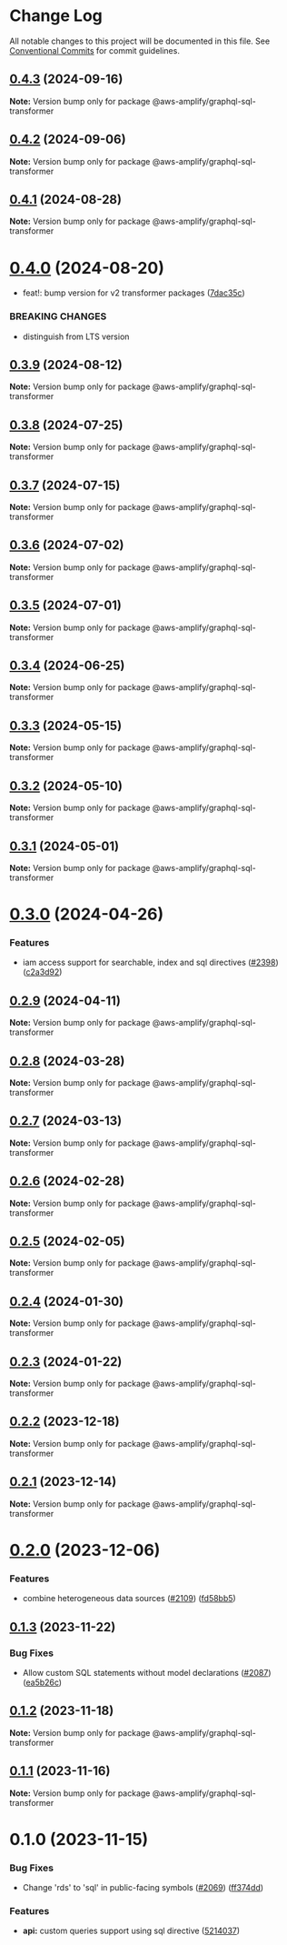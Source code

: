 # Change Log

All notable changes to this project will be documented in this file.
See [Conventional Commits](https://conventionalcommits.org) for commit guidelines.

## [0.4.3](https://github.com/aws-amplify/amplify-category-api/compare/@aws-amplify/graphql-sql-transformer@0.4.2...@aws-amplify/graphql-sql-transformer@0.4.3) (2024-09-16)

**Note:** Version bump only for package @aws-amplify/graphql-sql-transformer

## [0.4.2](https://github.com/aws-amplify/amplify-category-api/compare/@aws-amplify/graphql-sql-transformer@0.4.1...@aws-amplify/graphql-sql-transformer@0.4.2) (2024-09-06)

**Note:** Version bump only for package @aws-amplify/graphql-sql-transformer

## [0.4.1](https://github.com/aws-amplify/amplify-category-api/compare/@aws-amplify/graphql-sql-transformer@0.4.0...@aws-amplify/graphql-sql-transformer@0.4.1) (2024-08-28)

**Note:** Version bump only for package @aws-amplify/graphql-sql-transformer

# [0.4.0](https://github.com/aws-amplify/amplify-category-api/compare/@aws-amplify/graphql-sql-transformer@0.3.9...@aws-amplify/graphql-sql-transformer@0.4.0) (2024-08-20)

- feat!: bump version for v2 transformer packages ([7dac35c](https://github.com/aws-amplify/amplify-category-api/commit/7dac35cceb971b256b5688b0745ef82afc78b641))

### BREAKING CHANGES

- distinguish from LTS version

## [0.3.9](https://github.com/aws-amplify/amplify-category-api/compare/@aws-amplify/graphql-sql-transformer@0.3.8...@aws-amplify/graphql-sql-transformer@0.3.9) (2024-08-12)

**Note:** Version bump only for package @aws-amplify/graphql-sql-transformer

## [0.3.8](https://github.com/aws-amplify/amplify-category-api/compare/@aws-amplify/graphql-sql-transformer@0.3.7...@aws-amplify/graphql-sql-transformer@0.3.8) (2024-07-25)

**Note:** Version bump only for package @aws-amplify/graphql-sql-transformer

## [0.3.7](https://github.com/aws-amplify/amplify-category-api/compare/@aws-amplify/graphql-sql-transformer@0.3.6...@aws-amplify/graphql-sql-transformer@0.3.7) (2024-07-15)

**Note:** Version bump only for package @aws-amplify/graphql-sql-transformer

## [0.3.6](https://github.com/aws-amplify/amplify-category-api/compare/@aws-amplify/graphql-sql-transformer@0.3.5...@aws-amplify/graphql-sql-transformer@0.3.6) (2024-07-02)

**Note:** Version bump only for package @aws-amplify/graphql-sql-transformer

## [0.3.5](https://github.com/aws-amplify/amplify-category-api/compare/@aws-amplify/graphql-sql-transformer@0.3.4...@aws-amplify/graphql-sql-transformer@0.3.5) (2024-07-01)

**Note:** Version bump only for package @aws-amplify/graphql-sql-transformer

## [0.3.4](https://github.com/aws-amplify/amplify-category-api/compare/@aws-amplify/graphql-sql-transformer@0.3.3...@aws-amplify/graphql-sql-transformer@0.3.4) (2024-06-25)

**Note:** Version bump only for package @aws-amplify/graphql-sql-transformer

## [0.3.3](https://github.com/aws-amplify/amplify-category-api/compare/@aws-amplify/graphql-sql-transformer@0.3.2...@aws-amplify/graphql-sql-transformer@0.3.3) (2024-05-15)

**Note:** Version bump only for package @aws-amplify/graphql-sql-transformer

## [0.3.2](https://github.com/aws-amplify/amplify-category-api/compare/@aws-amplify/graphql-sql-transformer@0.3.1...@aws-amplify/graphql-sql-transformer@0.3.2) (2024-05-10)

**Note:** Version bump only for package @aws-amplify/graphql-sql-transformer

## [0.3.1](https://github.com/aws-amplify/amplify-category-api/compare/@aws-amplify/graphql-sql-transformer@0.3.0...@aws-amplify/graphql-sql-transformer@0.3.1) (2024-05-01)

**Note:** Version bump only for package @aws-amplify/graphql-sql-transformer

# [0.3.0](https://github.com/aws-amplify/amplify-category-api/compare/@aws-amplify/graphql-sql-transformer@0.2.9...@aws-amplify/graphql-sql-transformer@0.3.0) (2024-04-26)

### Features

- iam access support for searchable, index and sql directives ([#2398](https://github.com/aws-amplify/amplify-category-api/issues/2398)) ([c2a3d92](https://github.com/aws-amplify/amplify-category-api/commit/c2a3d92e89891e9585aa1c26731f132171e271be))

## [0.2.9](https://github.com/aws-amplify/amplify-category-api/compare/@aws-amplify/graphql-sql-transformer@0.2.8...@aws-amplify/graphql-sql-transformer@0.2.9) (2024-04-11)

**Note:** Version bump only for package @aws-amplify/graphql-sql-transformer

## [0.2.8](https://github.com/aws-amplify/amplify-category-api/compare/@aws-amplify/graphql-sql-transformer@0.2.7...@aws-amplify/graphql-sql-transformer@0.2.8) (2024-03-28)

**Note:** Version bump only for package @aws-amplify/graphql-sql-transformer

## [0.2.7](https://github.com/aws-amplify/amplify-category-api/compare/@aws-amplify/graphql-sql-transformer@0.2.6...@aws-amplify/graphql-sql-transformer@0.2.7) (2024-03-13)

**Note:** Version bump only for package @aws-amplify/graphql-sql-transformer

## [0.2.6](https://github.com/aws-amplify/amplify-category-api/compare/@aws-amplify/graphql-sql-transformer@0.2.5...@aws-amplify/graphql-sql-transformer@0.2.6) (2024-02-28)

**Note:** Version bump only for package @aws-amplify/graphql-sql-transformer

## [0.2.5](https://github.com/aws-amplify/amplify-category-api/compare/@aws-amplify/graphql-sql-transformer@0.2.4...@aws-amplify/graphql-sql-transformer@0.2.5) (2024-02-05)

**Note:** Version bump only for package @aws-amplify/graphql-sql-transformer

## [0.2.4](https://github.com/aws-amplify/amplify-category-api/compare/@aws-amplify/graphql-sql-transformer@0.2.3...@aws-amplify/graphql-sql-transformer@0.2.4) (2024-01-30)

**Note:** Version bump only for package @aws-amplify/graphql-sql-transformer

## [0.2.3](https://github.com/aws-amplify/amplify-category-api/compare/@aws-amplify/graphql-sql-transformer@0.2.2...@aws-amplify/graphql-sql-transformer@0.2.3) (2024-01-22)

**Note:** Version bump only for package @aws-amplify/graphql-sql-transformer

## [0.2.2](https://github.com/aws-amplify/amplify-category-api/compare/@aws-amplify/graphql-sql-transformer@0.2.1...@aws-amplify/graphql-sql-transformer@0.2.2) (2023-12-18)

**Note:** Version bump only for package @aws-amplify/graphql-sql-transformer

## [0.2.1](https://github.com/aws-amplify/amplify-category-api/compare/@aws-amplify/graphql-sql-transformer@0.2.0...@aws-amplify/graphql-sql-transformer@0.2.1) (2023-12-14)

**Note:** Version bump only for package @aws-amplify/graphql-sql-transformer

# [0.2.0](https://github.com/aws-amplify/amplify-category-api/compare/@aws-amplify/graphql-sql-transformer@0.1.3...@aws-amplify/graphql-sql-transformer@0.2.0) (2023-12-06)

### Features

- combine heterogeneous data sources ([#2109](https://github.com/aws-amplify/amplify-category-api/issues/2109)) ([fd58bb5](https://github.com/aws-amplify/amplify-category-api/commit/fd58bb5af4249220d17c9751acf677955aed74ea))

## [0.1.3](https://github.com/aws-amplify/amplify-category-api/compare/@aws-amplify/graphql-sql-transformer@0.1.2...@aws-amplify/graphql-sql-transformer@0.1.3) (2023-11-22)

### Bug Fixes

- Allow custom SQL statements without model declarations ([#2087](https://github.com/aws-amplify/amplify-category-api/issues/2087)) ([ea5b26c](https://github.com/aws-amplify/amplify-category-api/commit/ea5b26cd554f5c74b6431cbad6ccf60ab556478f))

## [0.1.2](https://github.com/aws-amplify/amplify-category-api/compare/@aws-amplify/graphql-sql-transformer@0.1.1...@aws-amplify/graphql-sql-transformer@0.1.2) (2023-11-18)

**Note:** Version bump only for package @aws-amplify/graphql-sql-transformer

## [0.1.1](https://github.com/aws-amplify/amplify-category-api/compare/@aws-amplify/graphql-sql-transformer@0.1.0...@aws-amplify/graphql-sql-transformer@0.1.1) (2023-11-16)

**Note:** Version bump only for package @aws-amplify/graphql-sql-transformer

# 0.1.0 (2023-11-15)

### Bug Fixes

- Change 'rds' to 'sql' in public-facing symbols ([#2069](https://github.com/aws-amplify/amplify-category-api/issues/2069)) ([ff374dd](https://github.com/aws-amplify/amplify-category-api/commit/ff374dd8398d3f1138a31669b1a5962122039437))

### Features

- **api:** custom queries support using sql directive ([5214037](https://github.com/aws-amplify/amplify-category-api/commit/52140374ca974956c5d5eac09fec91a51cfc9027))

